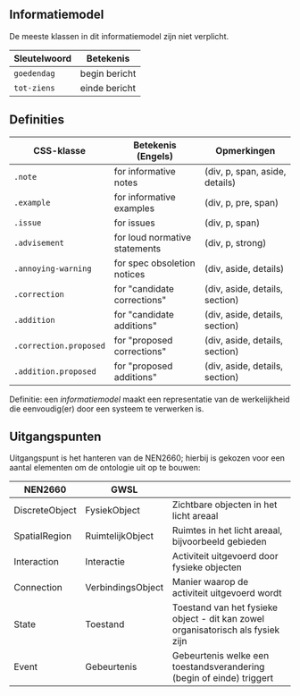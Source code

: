 ## Informatiemodel

De meeste klassen in dit informatiemodel zijn niet verplicht.

| Sleutelwoord | Betekenis |
|--|--|
| `goedendag` | begin bericht |
| `tot-ziens` | einde bericht |

## Definities 

| CSS-klasse | Betekenis (Engels) | Opmerkingen
|--|--|--|
`.note`                | for informative notes         | (div, p, span, aside, details)
`.example`             | for informative examples      | (div, p, pre, span)
`.issue`               | for issues                    | (div, p, span)
`.advisement`          | for loud normative statements | (div, p, strong)
`.annoying-warning`    | for spec obsoletion notices   | (div, aside, details)
`.correction`          | for "candidate corrections"   | (div, aside, details, section)
`.addition`            | for "candidate additions"     | (div, aside, details, section)
`.correction.proposed` | for "proposed corrections"    | (div, aside, details, section)
`.addition.proposed`   | for "proposed additions"      | (div, aside, details, section)

<div class='def'>

Definitie: een <dfn>informatiemodel</dfn> maakt een representatie van de werkelijkheid die eenvoudig(er) door een systeem te verwerken is.

</div>

## Uitgangspunten

Uitgangspunt is het hanteren van de NEN2660; hierbij is gekozen voor een aantal elementen om de ontologie uit op te bouwen:

| NEN2660 | GWSL | |
|--|--|--|
| DiscreteObject | FysiekObject | Zichtbare objecten in het licht areaal |
| SpatialRegion | RuimtelijkObject | Ruimtes in het licht areaal, bijvoorbeeld gebieden |
| Interaction | Interactie | Activiteit uitgevoerd door fysieke objecten |
| Connection | VerbindingsObject | Manier waarop de activiteit uitgevoerd wordt |
| State | Toestand | Toestand van het fysieke object - dit kan zowel organisatorisch als fysiek zijn |
| Event | Gebeurtenis | Gebeurtenis welke een toestandsverandering (begin of einde) triggert |



